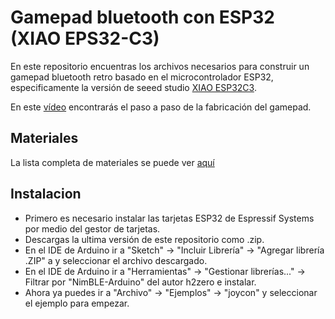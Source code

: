 # Gamepad bluetooth con ESP32 (XIAO EPS32-C3)
En este repositorio encuentras los archivos necesarios para construir un gamepad bluetooth retro basado en el microcontrolador ESP32, especificamente la versión de seeed studio [XIAO ESP32C3](https://wiki.seeedstudio.com/XIAO_ESP32C3_Getting_Started/).

En este [vídeo](https://wiki.seeedstudio.com/XIAO_ESP32C3_Getting_Started/) encontrarás el paso a paso de la fabricación del gamepad.

## Materiales
La lista completa de materiales se puede ver [aquí](https://docs.google.com/spreadsheets/d/1ZOEywxfTi1w-vu1b5H4TEMHqUDYsI4aYrmyZVoHWpyY/edit?usp=sharing)

## Instalacion
- Primero es necesario instalar las tarjetas ESP32 de Espressif Systems por medio del gestor de tarjetas.
- Descargas la ultima versión de este repositorio como .zip.
- En el IDE de Arduino ir a "Sketch" -> "Incluir Librería" -> "Agregar librería .ZIP" a y seleccionar el archivo descargado.
- En el IDE de Arduino ir a "Herramientas" -> "Gestionar librerías..." -> Filtrar por "NimBLE-Arduino" del autor h2zero e instalar.
- Ahora ya puedes ir a "Archivo" -> "Ejemplos" -> "joycon" y seleccionar el ejemplo para empezar.
